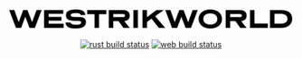 <p align="center">
<a href="https://westrikworld.com"><img src="web-client/src/static/img/logo.png" alt="westrikworld"></a><br><br>
<a href="https://github.com/westrik/world/actions?query=workflow%3ARust"><img alt="rust build status" src="https://github.com/westrik/world/workflows/Rust/badge.svg"></a>
<a href="https://github.com/westrik/world/actions?query=workflow%3AWeb"><img alt="web build status" src="https://github.com/westrik/world/workflows/Web/badge.svg"></a>
</p>
